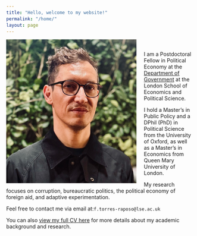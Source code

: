 ```yaml
---
title: "Hello, welcome to my website!"
permalink: "/home/"
layout: page
---
```


<img align="left" src="/Profile_2.jpeg" style="margin-right: 20px; width:350px; height:auto;">


<br> 

I am a Postdoctoral Fellow in Political Economy at the [Department of Government](https://www.lse.ac.uk/government/people/academic-staff/felipe-torres-raposo) at the London School of Economics and Political Science.

I hold a Master’s in Public Policy and a DPhil (PhD) in Political Science from the University of Oxford, as well as a Master’s in Economics from Queen Mary University of London.

My research focuses on corruption, bureaucratic politics, the political economy of foreign aid, and adaptive experimentation. 

Feel free to contact me via email at:`f.torres-raposo@lse.ac.uk`

You can also <a href="https://ftraposo.github.io/CV_Felipe_Raposo_master_version.pdf" target="_blank">view my full CV here</a> for more details about my academic background and research.




